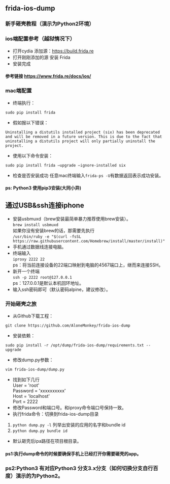 ## frida-ios-dump 
### 新手砸壳教程（演示为Python2环境）

### ios端配置参考（越狱情况下）
- 打开cydia 添加源：https://build.frida.re
- 打开刚刚添加的源 安装 Frida
- 安装完成

#### 参考链接  <https://www.frida.re/docs/ios/>

### mac端配置
- 终端执行：

```sudo pip install frida```  
- 假如报以下错误：

```Uninstalling a distutils installed project (six) has been deprecated and will be removed in a future version. This is due to the fact that uninstalling a distutils project will only partially uninstall the project.```

- 使用以下命令安装：

```sudo pip install frida –upgrade –ignore-installed six```

- 检查是否安装成功 任意mac终端输入```frida-ps -U```有数据返回表示成功安装。

#### ps: Python3 使用pip3安装(大同小异)

## 通过USB&ssh连接iphone
- 安装usbmuxd（brew安装最简单暴力推荐使用brew安装）。  
```brew install usbmuxd```   
如果你没有安装brew的话，那需要先执行  
```/usr/bin/ruby -e "$(curl -fsSL https://raw.githubusercontent.com/Homebrew/install/master/install)"```      
- 手机通过数据线连接电脑。      
- 终端输入      
```iproxy 2222 22```     
ps：将当前连接设备的22端口映射到电脑的4567端口上，继而来连接SSH。   
- 新开一个终端  
```ssh -p 2222 root@127.0.0.1```   
ps：127.0.0.1是默认本机回环地址。
- 输入ssh密码即可（默认密码alpine，建议修改）。

### 开始砸壳之旅

- 从Github下载工程：
```
git clone https://github.com/AloneMonkey/frida-ios-dump 
```     
- 安装依赖：
```
sudo pip install -r /opt/dump/frida-ios-dump/requirements.txt --upgrade
```
- 修改dump.py参数：
```
vim frida-ios-dump/dump.py
```
- 找到如下几行   
User = 'root'   
Password = 'xxxxxxxxxx'   
Host = 'localhost'   
Port = 2222   
- 修改Password和端口号。和iproxy命令端口号保持一致。  
- 执行frida命令：切换到frida-ios-dump目录
1. ```python dump.py -l``` 列举出安装的应用的名字和bundle id   
2. ```python dump.py bundle id``` 
- 默认砸壳后ipa路径在项目根目录。

#### ps1:执行dump命令的时候要确保手机上已经打开你需要砸壳的app。
### ps2:Python3 有对应Python3 分支3.x分支（如何切换分支自行百度）演示的为Python2。


